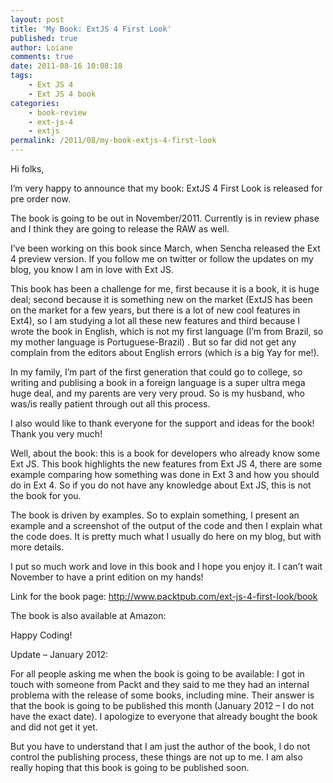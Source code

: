 ```yaml
---
layout: post
title: 'My Book: ExtJS 4 First Look'
published: true
author: Loiane
comments: true
date: 2011-08-16 10:08:18
tags:
    - Ext JS 4
    - Ext JS 4 book
categories:
    - book-review
    - ext-js-4
    - extjs
permalink: /2011/08/my-book-extjs-4-first-look
---
```


  Hi folks,



  I&#8217;m very happy to announce that my book: ExtJS 4 First Look is released for pre order now.



  The book is going to be out in November/2011. Currently is in review phase and I think they are going to release the RAW as well.



  



  I&#8217;ve been working on this book since March, when Sencha released the Ext 4 preview version. If you follow me on twitter or follow the updates on my blog, you know I am in love with Ext JS.



  This book has been a challenge for me, first because it is a book, it is huge deal; second because it is something new on the market (ExtJS has been on the market for a few years, but there is a lot of new cool features in Ext4), so I am studying a lot all these new features and third because I wrote the book in English, which is not my first language (I&#8217;m from Brazil, so my mother language is Portuguese-Brazil) . But so far did not get any complain from the editors about English errors (which is a big Yay for me!).



  In my family, I&#8217;m part of the first generation that could go to college, so writing and publising a book in a foreign language is a super ultra mega huge deal, and my parents are very very proud. So is my husband, who was/is really patient through out all this process.



  I also would like to thank everyone for the support and ideas for the book! Thank you very much! 



  Well, about the book: this is a book for developers who already know some Ext JS. This book highlights the new features from Ext JS 4, there are some example comparing how something was done in Ext 3 and how you should do in Ext 4. So if you do not have any knowledge about Ext JS, this is not the book for you.



  The book is driven by examples. So to explain something, I present an example and a screenshot of the output of the code and then I explain what the code does. It is pretty much what I usually do here on my blog, but with more details.



  I put so much work and love in this book and I hope you enjoy it. I can&#8217;t wait November to have a print edition on my hands! 



  Link for the book page: http://www.packtpub.com/ext-js-4-first-look/book



  The book is also available at Amazon:






  Happy Coding!



  Update &#8211; January 2012:


For all people asking me when the book is going to be available: I got in touch with someone from Packt and they said to me they had an internal problema with the release of some books, including mine. Their answer is that the book is going to be published this month (January 2012 &#8211; I do not have the exact date). I apologize to everyone that already bought the book and did not get it yet.

But you have to understand that I am just the author of the book, I do not control the publishing process, these things are not up to me. I am also really hoping that this book is going to be published soon.